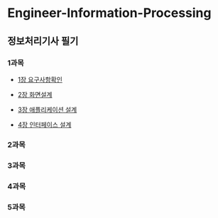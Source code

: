 # Engineer-Information-Processing

## 정보처리기사 필기


### 1과목

* [1장 요구사항확인](./정보처리기사필기/1과목/1장요구사항확인)

* [2장 화면설계](./정보처리기사필기/1과목/2장.화면설계.md)

* [3장 애플리케이션 설계](./정보처리기사필기/1과목/3장.애플리케이션%20설계.md)

* [4장 인터페이스 설계](./정보처리기사필기/1과목/4장.인터페이스%20설계.md)

### 2과목

### 3과목

### 4과목

### 5과목

